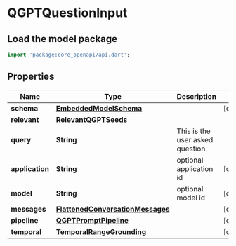 # QGPTQuestionInput

## Load the model package
```dart
import 'package:core_openapi/api.dart';
```

## Properties
Name | Type | Description | Notes
------------ | ------------- | ------------- | -------------
**schema** | [**EmbeddedModelSchema**](EmbeddedModelSchema) |  | [optional] 
**relevant** | [**RelevantQGPTSeeds**](RelevantQGPTSeeds) |  | 
**query** | **String** | This is the user asked question. | 
**application** | **String** | optional application id | [optional] 
**model** | **String** | optional model id | [optional] 
**messages** | [**FlattenedConversationMessages**](FlattenedConversationMessages) |  | [optional] 
**pipeline** | [**QGPTPromptPipeline**](QGPTPromptPipeline) |  | [optional] 
**temporal** | [**TemporalRangeGrounding**](TemporalRangeGrounding) |  | [optional] 




